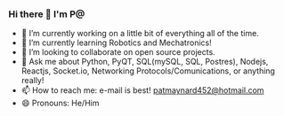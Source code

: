 ### Hi there 👋 I'm P@

- 🔭 I’m currently working on a little bit of everything all of the time.
- 🌱 I’m currently learning Robotics and Mechatronics!
- 👯 I’m looking to collaborate on open source projects.
- 💬 Ask me about Python, PyQT, SQL(mySQL, SQL, Postres), Nodejs, Reactjs, Socket.io, Networking Protocols/Comunications, or anything really!
- 📫 How to reach me: e-mail is best! patmaynard452@hotmail.com
- 😄 Pronouns: He/Him
